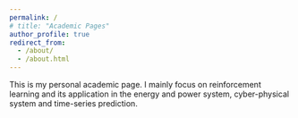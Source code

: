```yaml
---
permalink: /
# title: "Academic Pages"
author_profile: true
redirect_from: 
  - /about/
  - /about.html
---
```


This is my personal academic page. I mainly focus on reinforcement learning and its application in the energy and power system, cyber-physical system and time-series prediction.
